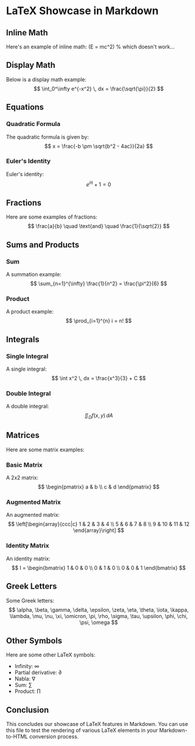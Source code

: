 # LaTeX Showcase in Markdown

## Inline Math

Here's an example of inline math: \(E = mc^2\) % which doesn't work...

## Display Math

Below is a display math example:
$$
\int_0^\infty e^{-x^2} \, dx = \frac{\sqrt{\pi}}{2}
$$

## Equations

### Quadratic Formula

The quadratic formula is given by:
$$
x = \frac{-b \pm \sqrt{b^2 - 4ac}}{2a}
$$

### Euler's Identity

Euler's identity:
$$
e^{i\pi} + 1 = 0
$$

## Fractions

Here are some examples of fractions:
$$
\frac{a}{b} \quad \text{and} \quad \frac{1}{\sqrt{2}}
$$

## Sums and Products

### Sum

A summation example:
$$
\sum_{n=1}^{\infty} \frac{1}{n^2} = \frac{\pi^2}{6}
$$

### Product

A product example:
$$
\prod_{i=1}^{n} i = n!
$$

## Integrals

### Single Integral

A single integral:
$$
\int x^2 \, dx = \frac{x^3}{3} + C
$$

### Double Integral

A double integral:
$$
\iint_D f(x, y) \, dA
$$

## Matrices

Here are some matrix examples:

### Basic Matrix

A 2x2 matrix:
$$
\begin{pmatrix}
a & b \\
c & d
\end{pmatrix}
$$

### Augmented Matrix

An augmented matrix:
$$
\left[\begin{array}{ccc|c}
1 & 2 & 3 & 4 \\
5 & 6 & 7 & 8 \\
9 & 10 & 11 & 12
\end{array}\right]
$$

### Identity Matrix

An identity matrix:
$$
I = \begin{bmatrix}
1 & 0 & 0 \\
0 & 1 & 0 \\
0 & 0 & 1
\end{bmatrix}
$$

## Greek Letters

Some Greek letters:
$$
\alpha, \beta, \gamma, \delta, \epsilon, \zeta, \eta, \theta, \iota, \kappa, \lambda, \mu, \nu, \xi, \omicron, \pi, \rho, \sigma, \tau, \upsilon, \phi, \chi, \psi, \omega
$$

## Other Symbols

Here are some other LaTeX symbols:
- Infinity: $\infty$
- Partial derivative: $\partial$
- Nabla: $\nabla$
- Sum: $\sum$
- Product: $\prod$

## Conclusion

This concludes our showcase of LaTeX features in Markdown. You can use this file to test the rendering of various LaTeX elements in your Markdown-to-HTML conversion process.
